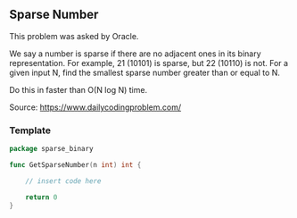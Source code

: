 ## Sparse Number

This problem was asked by Oracle.

We say a number is sparse if there are no adjacent ones in its binary representation.
For example, 21 (10101) is sparse, but 22 (10110) is not.
For a given input N, find the smallest sparse number greater than or equal to N.

Do this in faster than O(N log N) time.

Source: https://www.dailycodingproblem.com/

### Template

```go
package sparse_binary

func GetSparseNumber(n int) int {

	// insert code here

	return 0
}
```